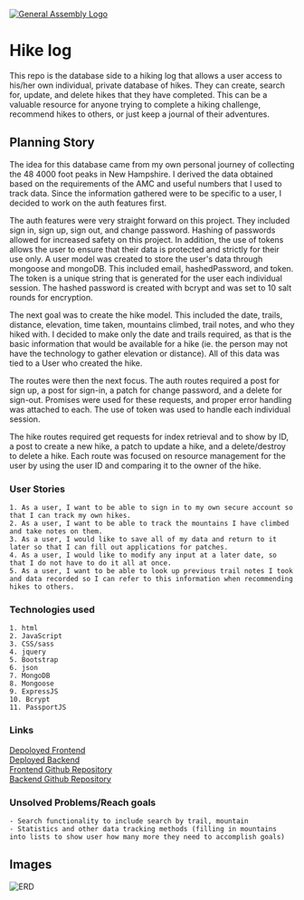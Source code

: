 [![General Assembly Logo](https://camo.githubusercontent.com/1a91b05b8f4d44b5bbfb83abac2b0996d8e26c92/687474703a2f2f692e696d6775722e636f6d2f6b6538555354712e706e67)](https://generalassemb.ly/education/web-development-immersive)

# Hike log
This repo is the database side to a hiking log that allows a user access to his/her own individual, private database of hikes.  They can create, search for, update, and delete hikes that they have completed.  This can be a valuable resource for anyone trying to complete a hiking challenge, recommend hikes to others, or just keep a journal of their adventures.

## Planning Story
The idea for this database came from my own personal journey of collecting the 48 4000 foot peaks in New Hampshire.  I derived the data obtained based on the requirements of the AMC and useful numbers that I used to track data.  Since the information gathered were to be specific to a user, I decided to work on the auth features first.

The auth features were very straight forward on this project.  They included sign in, sign up, sign out, and change password.  Hashing of passwords allowed for increased safety on this project.  In addition, the use of tokens allows the user to ensure that their data is protected and strictly for their use only.  A user model was created to store the user's data through mongoose and mongoDB.  This included email, hashedPassword, and token.  The token is a unique string that is generated for the user each individual session.  The hashed password is created with bcrypt and was set to 10 salt rounds for encryption.

The next goal was to create the hike model. This included the date, trails, distance, elevation, time taken, mountains climbed, trail notes, and who they hiked with.  I decided to make only the date and trails required, as that is the basic information that would be available for a hike (ie. the person may not have the technology to gather elevation or distance).  All of this data was tied to a User who created the hike.

The routes were then the next focus.  The auth routes required a post for sign up, a post for sign-in, a patch for change password, and a delete for sign-out.  Promises were used for these requests, and proper error handling was attached to each.  The use of token was used to handle each individual session.

The hike routes required get requests for index retrieval and to show by ID, a post to create a new hike, a patch to update a hike, and a delete/destroy to delete a hike.  Each route was focused on resource management for the user by using the user ID and comparing it to the owner of the hike.


### User Stories
    1. As a user, I want to be able to sign in to my own secure account so that I can track my own hikes.
    2. As a user, I want to be able to track the mountains I have climbed and take notes on them.
    3. As a user, I would like to save all of my data and return to it later so that I can fill out applications for patches.
    4. As a user, I would like to modify any input at a later date, so that I do not have to do it all at once.
    5. As a user, I want to be able to look up previous trail notes I took and data recorded so I can refer to this information when recommending hikes to others.

### Technologies used
    1. html
    2. JavaScript
    3. CSS/sass
    4. jquery
    5. Bootstrap
    6. json
    7. MongoDB
    8. Mongoose
    9. ExpressJS
    10. Bcrypt
    11. PassportJS

### Links
[Depoloyed Frontend](https://robrichardsdpt.github.io/hike-tracker-client/) <br>
[Deployed Backend](https://stormy-plains-65398.herokuapp.com/) <br>
[Frontend Github Repository](https://github.com/robrichardsdpt/hike-tracker-client)<br>
[Backend Github Repository](https://github.com/robrichardsdpt/hike-tracker-backend)  

### Unsolved Problems/Reach goals
    - Search functionality to include search by trail, mountain
    - Statistics and other data tracking methods (filling in mountains into lists to show user how many more they need to accomplish goals)

## Images
![ERD](https://i.imgur.com/Yhay5xh.jpg)
